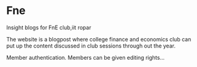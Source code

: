 # Fne
Insight blogs for FnE club,iit ropar

The website is a blogpost where college finance and economics club can put up the content discussed in club sessions through out the year.

Member authentication.
Members can be given editing rights...
